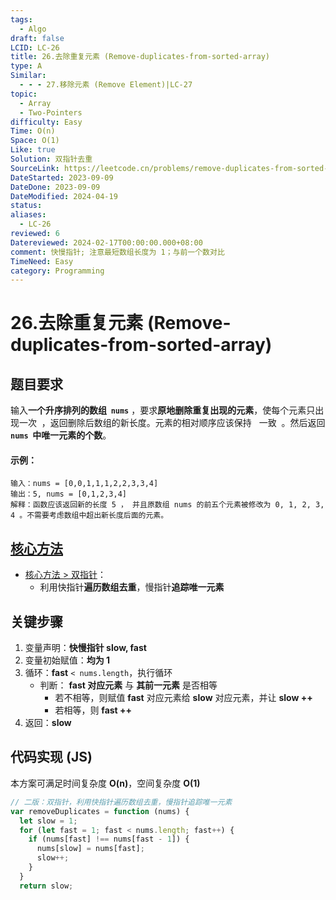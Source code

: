```yaml
---
tags:
  - Algo
draft: false
LCID: LC-26
title: 26.去除重复元素 (Remove-duplicates-from-sorted-array)
type: A
Similar:
  - - - 27.移除元素 (Remove Element)|LC-27
topic:
  - Array
  - Two-Pointers
difficulty: Easy
Time: O(n)
Space: O(1)
Like: true
Solution: 双指针去重
SourceLink: https://leetcode.cn/problems/remove-duplicates-from-sorted-array
DateStarted: 2023-09-09
DateDone: 2023-09-09
DateModified: 2024-04-19
status: 
aliases:
  - LC-26
reviewed: 6
Datereviewed: 2024-02-17T00:00:00.000+08:00
comment: 快慢指针; 注意最短数组长度为 1；与前一个数对比
TimeNeed: Easy
category: Programming
---
```


# 26.去除重复元素 (Remove-duplicates-from-sorted-array)

## 题目要求

输入**一个升序排列的数组  `nums`** ，要求**原地删除重复出现的元素**，使每个元素只出现一次  ，返回删除后数组的新长度。元素的相对顺序应该保持   一致  。然后返回 **`nums`  中唯一元素的个数**。

#### 示例：

<!--SR:!2023-09-15,3,250!2023-09-15,3,250!2023-09-15,3,250-->

```
输入：nums = [0,0,1,1,1,2,2,3,3,4]
输出：5, nums = [0,1,2,3,4]
解释：函数应该返回新的长度 5 ， 并且原数组 nums 的前五个元素被修改为 0, 1, 2, 3, 4 。不需要考虑数组中超出新长度后面的元素。
```

## [核心方法](核心方法)

- [核心方法 > 双指针](核心方法#双指针)：
  - 利用快指针**遍历数组去重**，慢指针**追踪唯一元素**

## 关键步骤

1. 变量声明：**快慢指针 slow, fast**
2. 变量初始赋值：**均为 1**
3. 循环：**fast** `< nums.length`，执行循环
   - 判断： **fast 对应元素** 与 **其前一元素** 是否相等
     - 若不相等，则赋值 **fast** 对应元素给 **slow** 对应元素，并让 **slow ++**
     - 若相等，则 **fast ++**
4. 返回：**slow**

## 代码实现 (JS)

本方案可满足时间复杂度 **O(n)**，空间复杂度 **O(1)**

```js
// 二版：双指针，利用快指针遍历数组去重，慢指针追踪唯一元素
var removeDuplicates = function (nums) {
  let slow = 1;
  for (let fast = 1; fast < nums.length; fast++) {
    if (nums[fast] !== nums[fast - 1]) {
      nums[slow] = nums[fast];
      slow++;
    }
  }
  return slow;
```
